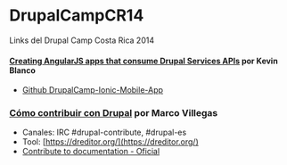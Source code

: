 DrupalCampCR14
==============

Links del Drupal Camp Costa Rica 2014

#### [Creating AngularJS apps that consume Drupal Services APIs](http://drupalcamp.cr/en/sesion/creating-angularjs-apps-consume-drupal-services-apis) por Kevin Blanco

* [Github DrupalCamp-Ionic-Mobile-App](https://github.com/kevinblanco/DrupalCamp-Ionic-Mobile-App)

### [Cómo contribuir con Drupal](http://drupalcamp.cr/sesion/c%C3%B3mo-contribuir-con-drupal) por Marco Villegas

* Canales: IRC #drupal-contribute, #drupal-es
* Tool: [https://dreditor.org/](https://dreditor.org/)
* [Contribute to documentation - Oficial](https://www.drupal.org/contribute/documentation)
